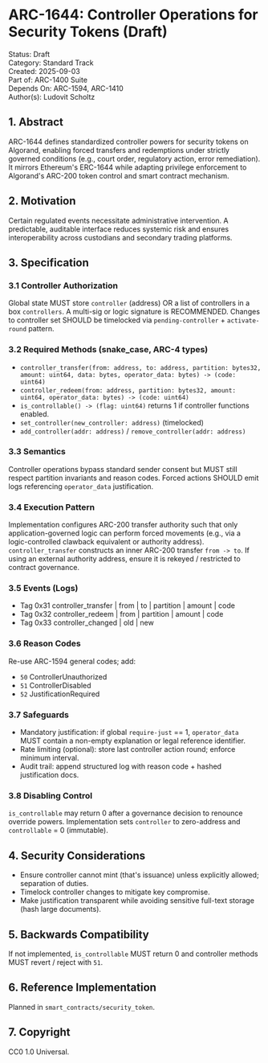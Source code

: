 # ARC-1644: Controller Operations for Security Tokens (Draft)

Status: Draft  
Category: Standard Track  
Created: 2025-09-03  
Part of: ARC-1400 Suite  
Depends On: ARC-1594, ARC-1410  
Author(s): Ludovit Scholtz

## 1. Abstract

ARC-1644 defines standardized controller powers for security tokens on Algorand, enabling forced transfers and redemptions under strictly governed conditions (e.g., court order, regulatory action, error remediation). It mirrors Ethereum's ERC-1644 while adapting privilege enforcement to Algorand's ARC-200 token control and smart contract mechanism.

## 2. Motivation

Certain regulated events necessitate administrative intervention. A predictable, auditable interface reduces systemic risk and ensures interoperability across custodians and secondary trading platforms.

## 3. Specification

### 3.1 Controller Authorization

Global state MUST store `controller` (address) OR a list of controllers in a box `controllers`. A multi-sig or logic signature is RECOMMENDED. Changes to controller set SHOULD be timelocked via `pending-controller` + `activate-round` pattern.

### 3.2 Required Methods (snake_case, ARC-4 types)

- `controller_transfer(from: address, to: address, partition: bytes32, amount: uint64, data: bytes, operator_data: bytes) -> (code: uint64)`
- `controller_redeem(from: address, partition: bytes32, amount: uint64, operator_data: bytes) -> (code: uint64)`
- `is_controllable() -> (flag: uint64)` returns 1 if controller functions enabled.
- `set_controller(new_controller: address)` (timelocked)
- `add_controller(addr: address)` / `remove_controller(addr: address)`

### 3.3 Semantics

Controller operations bypass standard sender consent but MUST still respect partition invariants and reason codes. Forced actions SHOULD emit logs referencing `operator_data` justification.

### 3.4 Execution Pattern

Implementation configures ARC-200 transfer authority such that only application-governed logic can perform forced movements (e.g., via a logic-controlled clawback equivalent or authority address). `controller_transfer` constructs an inner ARC-200 transfer `from -> to`. If using an external authority address, ensure it is rekeyed / restricted to contract governance.

### 3.5 Events (Logs)

- Tag 0x31 controller_transfer | from | to | partition | amount | code
- Tag 0x32 controller_redeem | from | partition | amount | code
- Tag 0x33 controller_changed | old | new

### 3.6 Reason Codes

Re-use ARC-1594 general codes; add:

- `50` ControllerUnauthorized
- `51` ControllerDisabled
- `52` JustificationRequired

### 3.7 Safeguards

- Mandatory justification: if global `require-just` == 1, `operator_data` MUST contain a non-empty explanation or legal reference identifier.
- Rate limiting (optional): store last controller action round; enforce minimum interval.
- Audit trail: append structured log with reason code + hashed justification docs.

### 3.8 Disabling Control

`is_controllable` may return 0 after a governance decision to renounce override powers. Implementation sets `controller` to zero-address and `controllable` = 0 (immutable).

## 4. Security Considerations

- Ensure controller cannot mint (that's issuance) unless explicitly allowed; separation of duties.
- Timelock controller changes to mitigate key compromise.
- Make justification transparent while avoiding sensitive full-text storage (hash large documents).

## 5. Backwards Compatibility

If not implemented, `is_controllable` MUST return 0 and controller methods MUST revert / reject with `51`.

## 6. Reference Implementation

Planned in `smart_contracts/security_token`.

## 7. Copyright

CC0 1.0 Universal.
